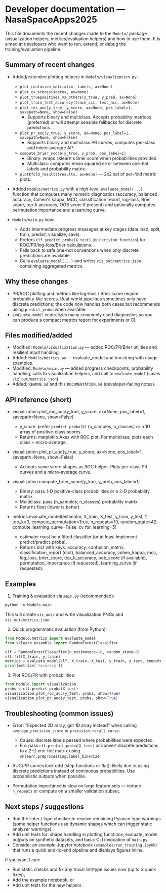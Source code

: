 Developer documentation — NasaSpaceApps2025
===========================================

This file documents the recent changes made to the `Modelo/` package (visualization
helpers, metrics/evaluation helpers) and how to use them. It is aimed at
developers who want to run, extend, or debug the training/evaluation pipeline.

Summary of recent changes
-------------------------
- Added/extended plotting helpers in `Modelo/visualization.py`:
  - `plot_confusion_matrix(cm, labels, ax=None)`
  - `plot_cv_scores(scores, ax=None)`
  - `plot_truepositives_vs_others(y_true, y_pred, ax=None)`
  - `plot_train_test_accuracy(train_acc, test_acc, ax=None)`
  - `plot_roc_auc(y_true, y_score, ax=None, pos_label=1, savepath=None, show=False)`
    - Supports binary and multiclass. Accepts probability matrices (preferred) or
      will attempt sensible fallbacks for discrete predictions.
  - `plot_pr_auc(y_true, y_score, ax=None, pos_label=1, savepath=None, show=False)`
    - Supports binary and multiclass PR curves; computes per-class and micro-average AP.
  - `compute_brier_score(y_true, y_prob, pos_label=1)`
    - Binary: wraps sklearn's Brier score when probabilities provided.
    - Multiclass: computes mean squared error between one-hot labels and probability matrix.
  - `plotkfold_results(results, ax=None)` — 2x2 set of per-fold metric plots.

- Added `Modelo/metrics.py` with a high-level `evaluate_model(...)` function that
  computes many numeric diagnostics (accuracy, balanced accuracy, Cohen's kappa,
  MCC, classification report, log-loss, Brier score, top-k accuracy, OOB score if
  present) and optionally computes permutation importance and a learning curve.

- `Modelo/main.py` now:
  - Adds intermediate progress messages at key stages (data load, split, train, predict, visualize, save).
  - Prefers `clf.predict_proba(X_test)` (or `decision_function`) for ROC/PR/log-loss/Brier calculations.
  - Falls back to safe one-hot conversions when only discrete predictions are available.
  - Calls `evaluate_model(...)` and writes `viz_out/metrics.json` containing aggregated metrics.

Why these changes
-----------------
- PR/ROC plotting and metrics like log-loss / Brier score require probability-like
  scores. Real-world pipelines sometimes only have discrete predictions; the code
  now handles both cases but recommends using `predict_proba` when available.
- `evaluate_model` centralizes many commonly used diagnostics so you can produce
  a compact metrics report for experiments or CI.

Files modified/added
--------------------
- Modified: `Modelo/visualization.py` — added ROC/PR/Brier utilities and resilient input handling.
- Added: `Modelo/metrics.py` — evaluate_model and docstring with usage examples.
- Modified: `Modelo/main.py` — added progress checkpoints, probability handling, calls to visualization helpers, and call to `evaluate_model` (saves `viz_out/metrics.json`).
- Added: `README.md` and this `DOCUMENTATION.md` (developer-facing notes).

API reference (short)
---------------------
- visualization.plot_roc_auc(y_true, y_score, ax=None, pos_label=1, savepath=None, show=False)
  - y_score: prefer `predict_proba(X)` (n_samples, n_classes) or a 1D array of positive-class scores.
  - Returns: matplotlib Axes with ROC plot. For multiclass, plots each class + micro-average.

- visualization.plot_pr_auc(y_true, y_score, ax=None, pos_label=1, savepath=None, show=False)
  - Accepts same score shapes as ROC helper. Plots per-class PR curves and a micro-average curve.

- visualization.compute_brier_score(y_true, y_prob, pos_label=1)
  - Binary: pass 1-D positive-class probabilities or a 2-D probability matrix.
  - Multiclass: pass (n_samples, n_classes) probability matrix.
  - Returns float (lower is better).

- metrics.evaluate_model(estimator, X_train, X_test, y_train, y_test, *, top_k=3, compute_permutation=True, n_repeats=10, random_state=42, compute_learning_curve=False, cv_for_learning=5)
  - estimator must be a fitted classifier (or at least implement predict/predict_proba).
  - Returns dict with keys: accuracy, confusion_matrix, classification_report (dict), balanced_accuracy, cohen_kappa, mcc, log_loss, brier_score, top_k_accuracy, oob_score (if available), permutation_importance (if requested), learning_curve (if requested).

Examples
--------
1) Training & evaluation via `main.py` (recommended):

```powershell
python -m Modelo.main
```

This will create `viz_out/` and write visualization PNGs and `viz_out/metrics.json`.

2) Quick programmatic evaluation (from Python):

```python
from Modelo.metrics import evaluate_model
from sklearn.ensemble import RandomForestClassifier

clf = RandomForestClassifier(n_estimators=10, random_state=0)
clf.fit(X_train, y_train)
metrics = evaluate_model(clf, X_train, X_test, y_train, y_test, compute_permutation=False)
print(metrics['accuracy'])
```

3) Plot ROC/PR with probabilities:

```python
from Modelo import visualization
probs = clf.predict_proba(X_test)
visualization.plot_roc_auc(y_test, probs, show=True)
visualization.plot_pr_auc(y_test, probs, show=True)
```

Troubleshooting (common issues)
------------------------------
- Error: "Expected 2D array, got 1D array instead" when calling `average_precision_score` or `precision_recall_curve`.
  - Cause: discrete labels passed where probabilities were expected.
  - Fix: pass `clf.predict_proba(X_test)` or convert discrete predictions to a 2-D one-hot matrix using `sklearn.preprocessing.label_binarize`.

- AUC/PR curves look odd (step functions or flat): likely due to using discrete predictions instead of continuous probabilities. Use probabilistic outputs when possible.

- Permutation importance is slow on large feature sets — reduce `n_repeats` or compute on a smaller validation subset.

Next steps / suggestions
-----------------------
- Run the linter / type checker to resolve remaining Pylance type warnings (some helper functions use dynamic shapes which can trigger static analyzer warnings).
- Add unit tests for: shape handling in plotting functions, evaluate_model outputs on synthetic datasets, and basic CLI invocation of `main.py`.
- Consider an example Jupyter notebook (`examples/run_training.ipynb`) that runs a quick end-to-end pipeline and displays figures inline.

If you want I can:
- Run static checks and fix any trivial lint/type issues now (up to 3 quick fixes),
- Add the example notebook, or
- Add unit tests for the new helpers.


